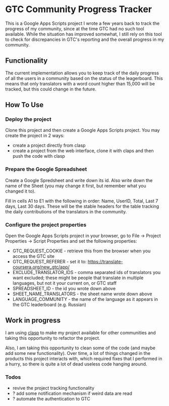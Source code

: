 # GTC Community Progress Tracker

This is a Google Apps Scripts project I wrote a few years back to track the progress of my community, since at the time GTC had no such tool available. While the situation has improved somewhat, I still rely on this tool to check for discrepancies in GTC's reporting and the overall progress in my community.

## Functionality

The current implementation allows you to keep track of the daily progress of all the users in a community based on the status of the leagerboard. This means that only translators with a word count higher than 15,000 will be tracked, but this could change in the future.

## How To Use

### Deploy the project
Clone this project and then create a Google Apps Scripts project. You may create the project in 2 ways:
- create a project directly from clasp
- create a project from the web interface, clone it with claps and then push the code with clasp

### Prepare the Google Spreadsheet
Create a Google Spredsheet and  write down its id. Also write down the name of the Sheet (you may change it first, but remember what you changed it to). 

Fill in cells A1 to E1 with the following in order: Name, UserID, Total, Last 7 days, Last 30 days. These will be the stable headers for the table tracking the daily contributions of the translators in the community.

### Configure the project properties
Open the Google Apps Scripts project in your browser, go to File -> Project Properties -> Script Properties and set the following properties:
- GTC_REQUEST_COOKIE - retrieve this from the browser when you access the GTC site
- GTC_REQUEST_REFERER - set it to: https://translate-coursera.org/new_gtc/app/
- EXCLUDE_TRANSLATOR_IDS - comma separated ids of translators you want excluded; these might be people that translate in multiple languages, but not it your current on, or GTC staff
- SPREADSHEET_ID - the id you wrote down above
- SHEET_NAME_TRANSLATORS - the sheet name wrote down above
- LANGUAGE_COMMUNITY - the name of the language as it appears in the GTC leaderboard (e.g. Russian)

## Work in progress

I am using [clasp](https://github.com/google/clasp) to make my project available for other communities and taking this opportunity to refactor the project.

Also, I am taking this opportunity to clean some of the code (and maybe add some new functionality). Over time, a lot of things changed in the products this project interacts with, which required fixes that I performed in a hurry, so there is quite a lot of dead useless code hanging around.

### Todos

- revive the project tracking functionality
- ? add some notification mechanism if weird data are read
- ? automate the authentication to GTC
